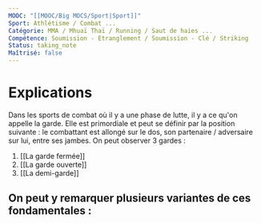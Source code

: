 ```yaml
---
MOOC: "[[MOOC/Big MOCS/Sport|Sport]]"
Sport: Athlétisme / Combat ...
Catégorie: MMA / Mhuaï Thaï / Running / Saut de haies ...
Compétence: Soumission - Etranglement / Soumission - Clé / Striking
Status: taking_note
Maîtrisé: false
---
```

# Explications
Dans les sports de combat où il y a une phase de lutte, il y a ce qu'on appelle la garde. Elle est primordiale et peut se définir par la position suivante : le combattant est allongé sur le dos, son partenaire / adversaire sur lui, entre ses jambes. On peut observer 3 gardes :
1. [[La garde fermée]]
2. [[La garde ouverte]]
3. [[La demi-garde]]

On peut y remarquer plusieurs variantes de ces fondamentales :
- 